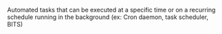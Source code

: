 Automated tasks that can be executed at a specific time or on a recurring schedule running in the background (ex: Cron daemon, task scheduler, BITS)